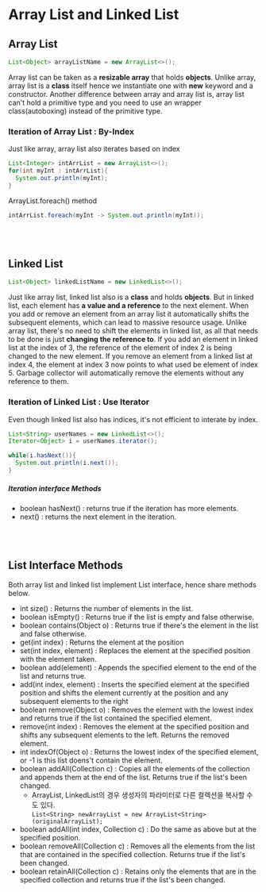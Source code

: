 # Array List and Linked List

## Array List
```java
List<Object> arrayListName = new ArrayList<>();
```
Array list can be taken as a **resizable array** that holds **objects**. Unlike array, array list is a **class** itself hence we instantiate one with **new** keyword and a constructor. Another difference between array and array list is, array list can't hold a primitive type and you need to use an wrapper class(autoboxing) instead of the primitive type. 

### Iteration of Array List : By-Index 
Just like array, array list also iterates based on index
```java
List<Integer> intArrList = new ArrayList<>();
for(int myInt : intArrList){
  System.out.println(myInt);
}
```
ArrayList.foreach() method
```java
intArrList.foreach(myInt -> System.out.println(myInt));
```
<br/><br/>

## Linked List
```java
List<Object> linkedListName = new LinkedList<>();
```
Just like array list, linked list also is a **class** and holds **objects**. But in linked list, each element has **a value and a reference** to the next element. When you add or remove an element from an array list it automatically shifts the subsequent elements, which can lead to massive resource usage. Unlike array list, there's no need to shift the elements in linked list, as all that needs to be done is just **changing the reference to**. If you add an element in linked list at the index of 3, the reference of the element of index 2 is being changed to the new element. If you remove an element from a linked list at index 4, the element at index 3 now points to what used be element of index 5. Garbage collector will automatically remove the elements without any reference to them. 

### Iteration of Linked List : Use Iterator
Even though linked list also has indices, it's not efficient to interate by index.
```java
List<String> userNames = new LinkedList<>();
Iterator<Object> i = userNames.iterator();

while(i.hasNext()){
  System.out.println(i.next());
}
```
##### Iteration interface Methods
* boolean hasNext() : returns true if the iteration has more elements.
* next() : returns the next element in the iteration.

<br/><br/>

## List Interface Methods
Both array list and linked list implement List interface, hence share methods below.
* int size() : Returns the number of elements in the list.
* boolean isEmpty() : Returns true if the list is empty and false otherwise.
* boolean contains(Object o) : Returns true if there's the element in the list and false otherwise.
* get(int index) : Returns the element at the position
* set(int index, element) : Replaces the element at the specified position with the element taken.
* boolean add(element) : Appends the specified element to the end of the list and returns true.
* add(int index, element) : Inserts the specified element at the specified position and shifts the element currently at the position and any subsequent elements to the right
* boolean remove(Object o) : Removes the element with the lowest index and returns true if the list contained the specified element.
* remove(int index) : Removes the element at the specified position and shifts any subsequent elements to the left. Returns the removed element.
* int indexOf(Object o) : Returns the lowest index of the specified element, or -1 is this list doens't contain the element.
* boolean addAll(Collection c) : Copies all the elements of the collection and appends them at the end of the list. Returns true if the list's been changed.
  * ArrayList, LinkedList의 경우 생성자의 파라미터로 다른 컬렉션을 복사할 수도 있다.  
  `List<String> newArrayList = new ArrayList<String>(originalArrayList);`
* boolean addAll(int index, Collection c) : Do the same as above but at the specified position.
* boolean removeAll(Collection c) : Removes all the elements from the list that are contained in the specified collection. Returns true if the list's been changed.
* boolean retainAll(Collection c) : Retains only the elements that are in the specified collection and returns true if the list's been changed.
